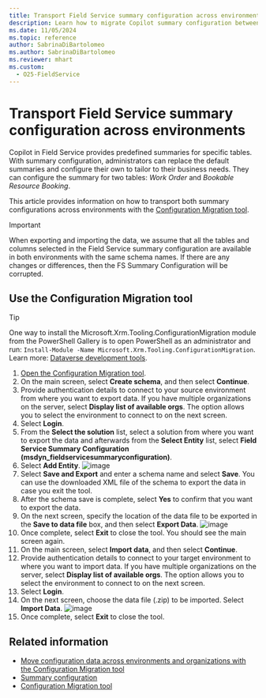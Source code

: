 ```yaml
---
title: Transport Field Service summary configuration across environments
description: Learn how to migrate Copilot summary configuration between environments.
ms.date: 11/05/2024
ms.topic: reference
author: SabrinaDiBartolomeo
ms.author: SabrinaDiBartolomeo
ms.reviewer: mhart
ms.custom:
  - O25-FieldService
---
```


# Transport Field Service summary configuration across environments

Copilot in Field Service provides predefined summaries for specific tables. With summary configuration, administrators can replace the default summaries and configure their own to tailor to their business needs. They can configure the summary for two tables: *Work Order* and *Bookable Resource Booking*.

This article provides information on how to transport both summary configurations across environments with the [Configuration Migration tool](/power-platform/alm/configure-and-deploy-tools).

> [!IMPORTANT]
>
> When exporting and importing the data, we assume that all the tables and columns selected in the Field Service summary configuration are available in both environments with the same schema names. If there are any changes or differences, then the FS Summary Configuration will be corrupted.

## Use the Configuration Migration tool

> [!TIP]
> One way to install the Microsoft.Xrm.Tooling.ConfigurationMigration module from the PowerShell Gallery is to open PowerShell as an administrator and run: `Install-Module -Name Microsoft.Xrm.Tooling.ConfigurationMigration`. Learn more: [Dataverse development tools](/power-apps/developer/data-platform/download-tools-nuget).

1. [Open the Configuration Migration tool](/power-platform/admin/create-schema-export-configuration-data).
1. On the main screen, select **Create schema**, and then select **Continue**.
1. Provide authentication details to connect to your source environment from where you want to export data. If you have multiple organizations on the server, select **Display list of available orgs**. The option allows you to select the environment to connect to on the next screen.
1. Select **Login**.
1. From the **Select the solution** list, select a solution from where you want to export the data and afterwards from the **Select Entity** list, select **Field Service Summary Configuration (msdyn_fieldservicesummaryconfiguration)**.
1. Select **Add Entity**.
   ![image](https://github.com/user-attachments/assets/3e8ead9e-7d65-4f90-a9a3-cd97f897a85f)
1. Select **Save and Export** and enter a schema name and select **Save**. You can use the downloaded XML file of the schema to export the data in case you exit the tool.
1. After the schema save is complete, select **Yes** to confirm that you want to export the data.
1. On the next screen, specify the location of the data file to be exported in the **Save to data file** box, and then select **Export Data**.
   ![image](https://github.com/user-attachments/assets/e7970841-31a6-4cef-8c13-dacff8e72155)
1. Once complete, select **Exit** to close the tool. You should see the main screen again.
1. On the main screen, select **Import data**, and then select **Continue**.
1. Provide authentication details to connect to your target environment to where you want to import data. If you have multiple organizations on the server, select **Display list of available orgs**. The option allows you to select the environment to connect to on the next screen.
1. Select **Login**.
1. On the next screen, choose the data file (.zip) to be imported. Select **Import Data**.
   ![image](https://github.com/user-attachments/assets/1850236c-56db-460a-94f6-550e5ae6e45e)
1. Once complete, select **Exit** to close the tool.

## Related information

- [Move configuration data across environments and organizations with the Configuration Migration tool](/power-platform/admin/manage-configuration-data)
- [Summary configuration](/dynamics365/field-service/work-order-recap#summary-configuration-preview)
- [Configuration Migration tool](/power-platform/alm/configure-and-deploy-tools)
